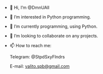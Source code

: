 - 👋 Hi, I’m @DmnUAll
- 👀 I’m interested in Python programming.
- 🌱 I’m currently programming, using Python.
- 💞️ I’m looking to collaborate on any projects.
- 📫 How to reach me:
  
  Telegram: @StpdSxyFlndrs
  
  E-mail: valito.spb@gmail.com 

<!---
DmnUAll/DmnUAll is a ✨ special ✨ repository because its `README.md` (this file) appears on your GitHub profile.
You can click the Preview link to take a look at your changes.
--->
